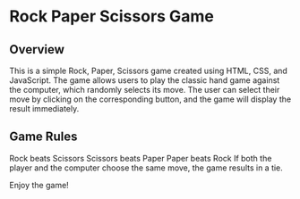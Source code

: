 # Rock Paper Scissors Game

## Overview

This is a simple Rock, Paper, Scissors game created using HTML, CSS, and JavaScript. The game allows users to play the classic hand game against the computer, which randomly selects its move. The user can select their move by clicking on the corresponding button, and the game will display the result immediately.

## Game Rules

Rock beats Scissors
Scissors beats Paper
Paper beats Rock
If both the player and the computer choose the same move, the game results in a tie.

Enjoy the game!
